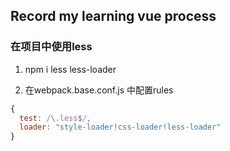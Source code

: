 ## Record my learning vue process


### 在项目中使用less

1. npm i less less-loader

2. 在webpack.base.conf.js 中配置rules
```js
{
  test: /\.less$/,
  loader: "style-loader!css-loader!less-loader"
}
```
